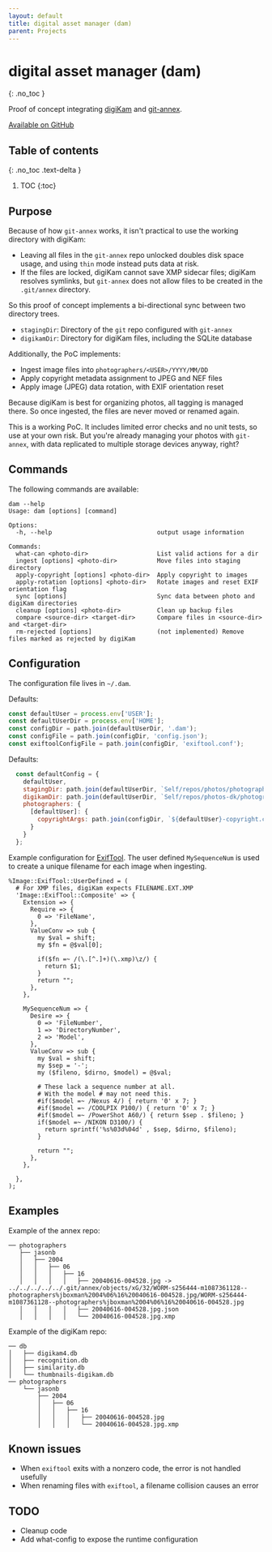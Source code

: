 ```yaml
---
layout: default
title: digital asset manager (dam)
parent: Projects
---
```


# digital asset manager (dam)
{: .no_toc }

Proof of concept integrating [digiKam](https://www.digikam.org) and [git-annex](https://git-annex.branchable.com).

[Available on GitHub](https://github.com/jboxman/dam)

## Table of contents
{: .no_toc .text-delta }

1. TOC
{:toc}

Purpose
----

Because of how `git-annex` works, it isn't practical to use the working directory with digiKam:

- Leaving all files in the `git-annex` repo unlocked doubles disk space usage, and using `thin` mode instead puts data at risk.
- If the files are locked, digiKam cannot save XMP sidecar files; digiKam resolves symlinks, but `git-annex` does not allow files to be created in the `.git/annex` directory.

So this proof of concept implements a bi-directional sync between two directory trees.

- `stagingDir`: Directory of the `git` repo configured with `git-annex`
- `digikamDir`: Directory for digiKam files, including the SQLite database

Additionally, the PoC implements:

- Ingest image files into `photographers/<USER>/YYYY/MM/DD`
- Apply copyright metadata assignment to JPEG and NEF files
- Apply image (JPEG) data rotation, with EXIF orientation reset

Because digiKam is best for organizing photos, all tagging is managed there. So once ingested, the files are never moved or renamed again.

This is a working PoC. It includes limited error checks and no unit tests, so use at your own risk. But you're already managing your photos with `git-annex`, with data replicated to multiple storage devices anyway, right?

Commands
----

The following commands are available:

```
dam --help
Usage: dam [options] [command]

Options:
  -h, --help                             output usage information

Commands:
  what-can <photo-dir>                   List valid actions for a dir
  ingest [options] <photo-dir>           Move files into staging directory
  apply-copyright [options] <photo-dir>  Apply copyright to images
  apply-rotation [options] <photo-dir>   Rotate images and reset EXIF orientation flag
  sync [options]                         Sync data between photo and digiKam directories
  cleanup [options] <photo-dir>          Clean up backup files
  compare <source-dir> <target-dir>      Compare files in <source-dir> and <target-dir>
  rm-rejected [options]                  (not implemented) Remove files marked as rejected by digiKam
```

Configuration
----

The configuration file lives in `~/.dam`.

Defaults:

```js
const defaultUser = process.env['USER'];
const defaultUserDir = process.env['HOME'];
const configDir = path.join(defaultUserDir, '.dam');
const configFile = path.join(configDir, 'config.json');
const exiftoolConfigFile = path.join(configDir, 'exiftool.conf');

```

Defaults:

```js
  const defaultConfig = {
    defaultUser,
    stagingDir: path.join(defaultUserDir, `Self/repos/photos/photographers`),
    digikamDir: path.join(defaultUserDir, `Self/repos/photos-dk/photographers`),
    photographers: {
      [defaultUser]: {
        copyrightArgs: path.join(configDir, `${defaultUser}-copyright.conf`)
      }
    }
  };

```

Example configuration for [ExifTool](https://exiftool.org). The user defined `MySequenceNum` is used to create a unique filename for each image when ingesting.

```
%Image::ExifTool::UserDefined = (
  # For XMP files, digiKam expects FILENAME.EXT.XMP
  'Image::ExifTool::Composite' => {
    Extension => {
      Require => {
        0 => 'FileName',
      },
      ValueConv => sub {
        my $val = shift;
        my $fn = @$val[0];

        if($fn =~ /(\.[^.]+)(\.xmp)\z/) {
          return $1;
        }
        return "";
      },
    },

    MySequenceNum => {
      Desire => {
        0 => 'FileNumber',
        1 => 'DirectoryNumber',
        2 => 'Model',
      },
      ValueConv => sub {
        my $val = shift;
        my $sep = '-';
        my ($fileno, $dirno, $model) = @$val;

        # These lack a sequence number at all.
        # With the model # may not need this.
        #if($model =~ /Nexus 4/) { return '0' x 7; }
        #if($model =~ /COOLPIX P100/) { return '0' x 7; }
        #if($model =~ /PowerShot A60/) { return $sep . $fileno; }
        if($model =~ /NIKON D3100/) {
          return sprintf('%s%03d%04d' , $sep, $dirno, $fileno);
        }

        return "";
      },
    },

  },
);
```

Examples
----

Example of the annex repo:

```
── photographers
   ├── jasonb
   │   ├── 2004
   │   │   ├── 06
   │   │   │   ├── 16
   │   │   │   │   ├── 20040616-004528.jpg -> ../../../../../.git/annex/objects/xG/32/WORM-s256444-m1087361128--photographers%jboxman%2004%06%16%20040616-004528.jpg/WORM-s256444-m1087361128--photographers%jboxman%2004%06%16%20040616-004528.jpg
   │   │   │   │   ├── 20040616-004528.jpg.json
   │   │   │   │   └── 20040616-004528.jpg.xmp
```

Example of the digiKam repo:

```
── db
│   ├── digikam4.db
│   ├── recognition.db
│   ├── similarity.db
│   └── thumbnails-digikam.db
── photographers
    └── jasonb
        ├── 2004
        │   ├── 06
        │   │   ├── 16
        │   │   │   ├── 20040616-004528.jpg
        │   │   │   └── 20040616-004528.jpg.xmp
```

Known issues
----

- When `exiftool` exits with a nonzero code, the error is not handled usefully
- When renaming files with `exiftool`, a filename collision causes an error

TODO
----

- Cleanup code
- Add what-config to expose the runtime configuration

